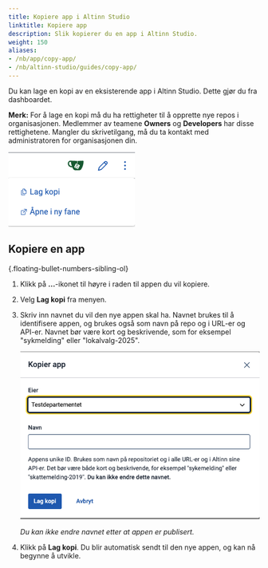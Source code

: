 ```yaml
---
title: Kopiere app i Altinn Studio
linktitle: Kopiere app
description: Slik kopierer du en app i Altinn Studio.
weight: 150
aliases:
- /nb/app/copy-app/
- /nb/altinn-studio/guides/copy-app/
---
```


Du kan lage en kopi av en eksisterende app i Altinn Studio. Dette gjør du fra dashboardet.

**Merk:** For å lage en kopi må du ha rettigheter til å opprette nye repos i organisasjonen. Medlemmer av teamene **Owners** og **Developers** har disse rettighetene. Mangler du skrivetilgang, må du ta kontakt med administratoren for organisasjonen din.

![Dashboardet i Altinn Studio](overview.png "Dashboard - oversikt")

## Kopiere en app
{.floating-bullet-numbers-sibling-ol}

1. Klikk på **...**-ikonet til høyre i raden til appen du vil kopiere.
2. Velg **Lag kopi** fra menyen.
3. Skriv inn navnet du vil den nye appen skal ha. Navnet brukes til å identifisere appen, og brukes også som navn på repo og i URL-er og API-er. Navnet bør være kort og beskrivende, som for eksempel "sykmelding" eller "lokalvalg-2025".

   ![Kopier app](copy-app.png "Kopier app")

   _Du kan ikke endre navnet etter at appen er publisert._

4. Klikk på **Lag kopi**. Du blir automatisk sendt til den nye appen, og kan nå begynne å utvikle.

